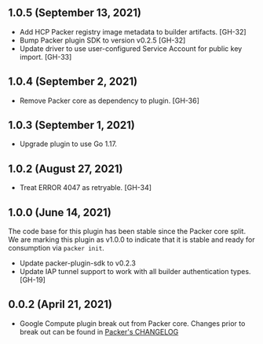 ## 1.0.5 (September 13, 2021)

* Add HCP Packer registry image metadata to builder artifacts. [GH-32]
* Bump Packer plugin SDK to version v0.2.5 [GH-32]
* Update driver to use user-configured Service Account for public key import.
    [GH-33]

## 1.0.4 (September 2, 2021)

* Remove Packer core as dependency to plugin. [GH-36]

## 1.0.3 (September 1, 2021)

* Upgrade plugin to use Go 1.17.

## 1.0.2 (August 27, 2021)

* Treat ERROR 4047 as retryable. [GH-34]

## 1.0.0 (June 14, 2021)
The code base for this plugin has been stable since the Packer core split.
We are marking this plugin as v1.0.0 to indicate that it is stable and ready for consumption via `packer init`.

* Update packer-plugin-sdk to v0.2.3
* Update IAP tunnel support to work with all builder authentication types. [GH-19]


## 0.0.2 (April 21, 2021)

* Google Compute plugin break out from Packer core. Changes prior to break out can be found in [Packer's CHANGELOG](https://github.com/hashicorp/packer/blob/master/CHANGELOG.md)

